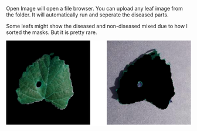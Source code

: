 Open Image will open a file browser. You can upload any leaf image from the folder.
It will automatically run and seperate the diseased parts.

Some leafs might show the diseased and non-diseased mixed due to how I sorted
the masks. But it is pretty rare.

![image](example.png)

